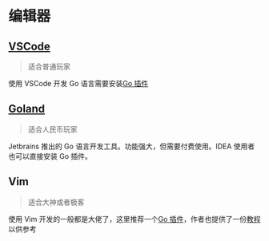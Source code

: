 # 编辑器

## [VSCode](https://code.visualstudio.com/)

> 适合普通玩家

使用 VSCode 开发 Go 语言需要安装[Go 插件](https://github.com/Microsoft/vscode-go)

## [Goland](https://www.jetbrains.com/go/)

> 适合人民币玩家

Jetbrains 推出的 Go 语言开发工具。功能强大，但需要付费使用。IDEA 使用者也可以直接安装 Go 插件。

## Vim

> 适合大神或者极客

使用 Vim 开发的一般都是大佬了，这里推荐一个[Go 插件](https://github.com/fatih/vim-go)，作者也提供了一份[教程](https://github.com/fatih/vim-go-tutorial)以供参考
